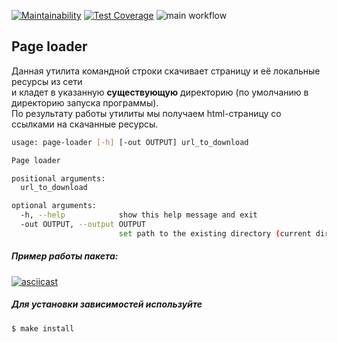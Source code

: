 [![Maintainability](https://api.codeclimate.com/v1/badges/ffde038caa8de333501d/maintainability)](https://codeclimate.com/github/daryakulikova/python-pytest-testing-project-79/maintainability)
[![Test Coverage](https://api.codeclimate.com/v1/badges/ffde038caa8de333501d/test_coverage)](https://codeclimate.com/github/daryakulikova/python-pytest-testing-project-79/test_coverage)
![main workflow](https://github.com/daryakulikova/python-pytest-testing-project-79/actions/workflows/main.yml/badge.svg)

## Page loader

Данная утилита командной строки скачивает страницу и её локальные ресурсы из сети  
и кладет в указанную **существующую** директорию (по умолчанию в директорию запуска программы).  
По результату работы утилиты мы получаем html-страницу со ссылками на скачанные ресурсы.
```bash
usage: page-loader [-h] [-out OUTPUT] url_to_download

Page loader

positional arguments:
  url_to_download

optional arguments:
  -h, --help            show this help message and exit
  -out OUTPUT, --output OUTPUT
                        set path to the existing directory (current directory by default)
```

##### Пример работы пакета:
[![asciicast](https://asciinema.org/a/8gRAhNb6cEBdHBPMyS7Pr3wbf.svg)](https://asciinema.org/a/8gRAhNb6cEBdHBPMyS7Pr3wbf)

##### Для установки зависимостей используйте
```bash
$ make install
```
